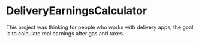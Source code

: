 # DeliveryEarningsCalculator
This project was thinking for people who works with delivery apps, the goal is to calculate real earnings after gas and taxes.
